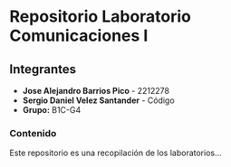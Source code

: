 # Repositorio Laboratorio Comunicaciones I
## Integrantes
- **Jose Alejandro Barrios Pico** - 2212278
- **Sergio Daniel Velez Santander** - Código
- **Grupo:** B1C-G4
### Contenido
Este repositorio es una recopilación de los laboratorios...
